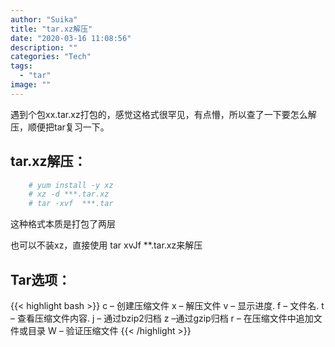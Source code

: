 ```yaml
---
author: "Suika"
title: "tar.xz解压"
date: "2020-03-16 11:08:56"
description: ""
categories: "Tech"
tags: 
  - "tar"
image: ""
---
```


遇到个包xx.tar.xz打包的，感觉这格式很罕见，有点懵，所以查了一下要怎么解压，顺便把tar复习一下。


## tar.xz解压：

```bash
    # yum install -y xz
    # xz -d ***.tar.xz
    # tar -xvf  ***.tar
```

这种格式本质是打包了两层

也可以不装xz，直接使用 tar xvJf  **.tar.xz来解压

## Tar选项：
{{< highlight bash >}}
    c – 创建压缩文件
    x – 解压文件
    v – 显示进度.
    f – 文件名.
    t – 查看压缩文件内容.
    j – 通过bzip2归档
    z –通过gzip归档
    r – 在压缩文件中追加文件或目录
    W – 验证压缩文件
{{< /highlight >}}